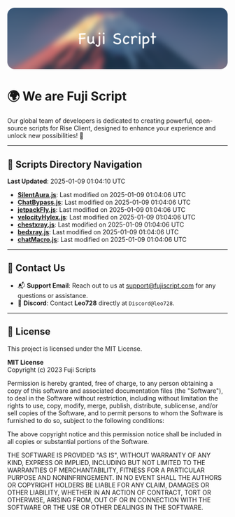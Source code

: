 ![Banner](.github/b.webp)

# 🌍 **We are Fuji Script**

Our global team of developers is dedicated to creating powerful, open-source scripts for Rise Client, designed to enhance your experience and unlock new possibilities! 🌟

---
<!-- SCRIPTS_NAVIGATION_START -->
## 📂 **Scripts Directory Navigation**

**Last Updated**: 2025-01-09 01:04:10 UTC

- **[SilentAura.js](scripts/SilentAura.js)**: Last modified on 2025-01-09 01:04:06 UTC
- **[ChatBypass.js](scripts/ChatBypass.js)**: Last modified on 2025-01-09 01:04:06 UTC
- **[jetpackFly.js](scripts/jetpackFly.js)**: Last modified on 2025-01-09 01:04:06 UTC
- **[velocityHylex.js](scripts/velocityHylex.js)**: Last modified on 2025-01-09 01:04:06 UTC
- **[chestxray.js](scripts/chestxray.js)**: Last modified on 2025-01-09 01:04:06 UTC
- **[bedxray.js](scripts/bedxray.js)**: Last modified on 2025-01-09 01:04:06 UTC
- **[chatMacro.js](scripts/chatMacro.js)**: Last modified on 2025-01-09 01:04:06 UTC

<!-- SCRIPTS_NAVIGATION_END -->

---

## 💬 **Contact Us**  
- 📬 **Support Email**: Reach out to us at [support@fujiscript.com](mailto:support@fujiscript.com) for any questions or assistance.  
- 💬 **Discord**: Contact **Leo728** directly at `Discord@leo728`.

---

## 📜 **License**

This project is licensed under the MIT License.  

**MIT License**  
Copyright (c) 2023 Fuji Scripts  

Permission is hereby granted, free of charge, to any person obtaining a copy of this software and associated documentation files (the "Software"), to deal in the Software without restriction, including without limitation the rights to use, copy, modify, merge, publish, distribute, sublicense, and/or sell copies of the Software, and to permit persons to whom the Software is furnished to do so, subject to the following conditions:  

The above copyright notice and this permission notice shall be included in all copies or substantial portions of the Software.  

THE SOFTWARE IS PROVIDED "AS IS", WITHOUT WARRANTY OF ANY KIND, EXPRESS OR IMPLIED, INCLUDING BUT NOT LIMITED TO THE WARRANTIES OF MERCHANTABILITY, FITNESS FOR A PARTICULAR PURPOSE AND NONINFRINGEMENT. IN NO EVENT SHALL THE AUTHORS OR COPYRIGHT HOLDERS BE LIABLE FOR ANY CLAIM, DAMAGES OR OTHER LIABILITY, WHETHER IN AN ACTION OF CONTRACT, TORT OR OTHERWISE, ARISING FROM, OUT OF OR IN CONNECTION WITH THE SOFTWARE OR THE USE OR OTHER DEALINGS IN THE SOFTWARE.  
